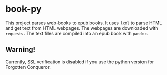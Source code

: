 # book-py
This project parses web-books to epub books. It uses `lxml` to parse HTML and get text from HTML webpages. The webpages are downloaded with `requests`. The text files are compiled into an epub book with `pandoc`.

## Warning!
Currently, SSL verification is disabled if you use the python version for Forgotten Conqueror. 
